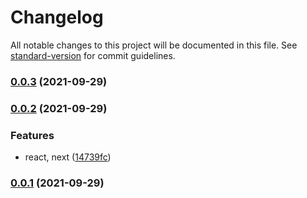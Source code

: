 # Changelog

All notable changes to this project will be documented in this file. See [standard-version](https://github.com/conventional-changelog/standard-version) for commit guidelines.

### [0.0.3](https://github.com/howdy-mj/lerna-playground/compare/v0.0.2...v0.0.3) (2021-09-29)

### [0.0.2](https://github.com/howdy-mj/lerna-playground/compare/v0.0.1...v0.0.2) (2021-09-29)


### Features

* react, next ([14739fc](https://github.com/howdy-mj/lerna-playground/commit/14739fc4c80fe8ed94f5e8d799b2eae1bb89ef8a))

### [0.0.1](https://github.com/howdy-mj/lerna-playground/compare/v0.0.0...v0.0.1) (2021-09-29)
